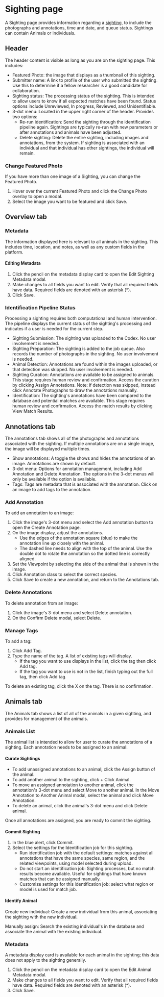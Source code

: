 # Sighting page

A Sighting page provides information regarding a [sighting](https://docs.wildme.org/product-docs/en/codex/getting-started-with-codex/#sighting), to include the photographs and annotations, time and date, and queue status. Sightings can contain Animals or Individuals.

## Header

The header content is visible as long as you are on the sighting page. This includes:

* Featured Photo: the image that displays as a thumbnail of this sighting.
* Submitter name: A link to profile of the user who submitted the sighting. Use this to determine if a fellow researcher is a good candidate for collaboration.
* Sighting status: The processing status of the sighting. This is intended to allow users to know if all expected matches have been found. Status options include Unreviewed, In progress, Reviewed, and Unidentifiable.
* 3-dot menu: Located in the upper right corner of the header. Provides two options:
    * Re-run identification: Send the sighting through the identification pipeline again. Sightings are typically re-run with new parameters or after annotations and animals have been adjusted.
    * Delete sighting: Delete the entire sighting, including images and annotations, from the system. If sighting is associated with an individual and that individual has other sightings, the individual will remain.

### Change Featured Photo

If you have more than one image of a Sighting, you can change the Featured Photo.

1. Hover over the current Featured Photo and click the Change Photo overlay to open a modal.
2. Select the image you want to be featured and click Save.

## Overview tab

### Metadata

The information displayed here is relevant to all animals in the sighting. This includes time, location, and notes, as well as any custom fields in the platform.

#### Editing Metadata

1. Click the pencil on the metadata display card to open the Edit Sighting Metadata modal.
2. Make changes to all fields you want to edit. Verify that all required fields have data. Required fields are denoted with an asterisk (\*).
3. Click Save.

### Identification Pipeline Status

Processing a sighting requires both computational and human intervention. The pipeline displays the current status of the sighting's processing and indicates if a user is needed for the current step.

* Sighting Submission: The sighting was uploaded to the Codex. No user involvement is needed.
* Sighting Preparation: The sighting is added to the job queue. Also records the number of photographs in the sighting. No user involvement is needed.
* Animal Detection: Annotations are found within the images uploaded, or that detection was skipped. No user involvement is needed.
* Sighting Curation: Annotations are available to be assigned to animals. This stage requires human review and confirmation. Access the curation by clicking Assign Annotations. Note: if detection was skipped, instead click Annotate Photographs to draw the annotations manually.
* Identification: The sighting's annotations have been compared to the database and potential matches are available. This stage requires human review and confirmation. Access the match results by clicking View Match Results.

## Annotations tab

The annotations tab shows all of the photographs and annotations associated with the sighting. If multiple annotations are on a single image, the image will be displayed multiple times.

* Show annotations: A toggle the shows and hides the annotations of an image. Annotations are shown by default.
* 3-dot menu: Options for annotation management, including Add Annotation and Delete Annotation. The options in the 3-dot menus will only be available if the option is available.
* Tags: Tags are metadata that is associated with the annotation. Click on an image to add tags to the annotation.

### Add Annotation

To add an annotation to an image:

1. Click the image's 3-dot menu and select the Add annotation button to open the Create Annotation page.
2. On the image display, adjust the annotations.
    * Use the edges of the annotation square (blue) to make the annotation line up closely with the animal.
    * The dashed line needs to align with the top of the animal. Use the double dot to rotate the annotation so the dotted line is correctly aligned.
3. Set the Viewpoint by selecting the side of the animal that is shown in the image.
4. Click Annotation class to select the correct species.
5. Click Save to create a new annotation, and return to the Annotations tab.

### Delete Annotations

To delete annotation from an image:

1. Click the image's 3-dot menu and select Delete annotation.
2. On the Confirm Delete modal, select Delete.

### Manage Tags

To add a tag:

1. Click Add Tag.
2. Type the name of the tag. A list of existing tags will display.
    * If the tag you want to use displays in the list, click the tag then click Add tag.
    * If the tag you want to use is not in the list, finish typing out the full tag, then click Add tag.

To delete an existing tag, click the X on the tag. There is no confirmation.

## Animals tab

The Animals tab shows a list of all of the animals in a given sighting, and provides for management of the animals.

### Animals List

The animal list is intended to allow for user to curate the annotations of a sighting. Each annotation needs to be assigned to an animal.

#### Curate Sightings

* To add unassigned annotations to an animal, click the Assign button of the animal.
* To add another animal to the sighting, click + Click Animal.
* To move an assigned annotation to another animal, click the annotation's 3-dot menu and select Move to another animal. In the Move Annotation to Another Animal modal, select the animal and click Move Annotation.
* To delete an animal, click the animal's 3-dot menu and click Delete animal.

Once all annotations are assigned, you are ready to commit the sighting.

#### Commit Sighting

1. In the blue alert, click Commit.
2. Select the settings for the Identification job for this sighting.
    * Run identification job with the default settings: matches against all annotations that have the same species, same region, and the related viewpoints, using model selected during upload.
    * Do not start an identification job: Sighting processes, but no match results become available. Useful for sightings that have known matches that can be assigned manually.
    * Customize settings for this identification job: select what region or model is used for match job.

#### Identify Animal

Create new individual: Create a new individual from this animal, associating the sighting with the new individual.

Manually assign: Search the existing individual's in the database and associate the animal with the existing individual.

### Metadata

A metadata display card is available for each animal in the sighting; this data does not apply to the sighting generally.

1. Click the pencil on the metadata display card to open the Edit Animal Metadata modal.
2. Make changes to all fields you want to edit. Verify that all required fields have data. Required fields are denoted with an asterisk (\*).
3. Click Save.